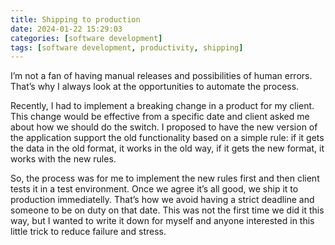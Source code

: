 ```yaml
---
title: Shipping to production
date: 2024-01-22 15:29:03
categories: [software development]
tags: [software development, productivity, shipping]
---
```

I’m not a fan of having manual releases and possibilities of human errors. That’s why I always look at the opportunities to automate the process. 
<!--more-->
Recently, I had to implement a breaking change in a product for my client. This change would be effective from a specific date and client asked me about how we should do the switch. I proposed to have the new version of the application support the old functionality based on a simple rule: if it gets the data in the old format, it works in the old way, if it gets the new format, it works with the new rules. 

So, the process was for me to implement the new rules first and then client tests it in a test environment. Once we agree it’s all good, we ship it to production immediatelly. That’s how we avoid having a strict deadline and someone to be on duty on that date. This was not the first time we did it this way, but I wanted to write it down for myself and anyone interested in this little trick to reduce failure and stress.